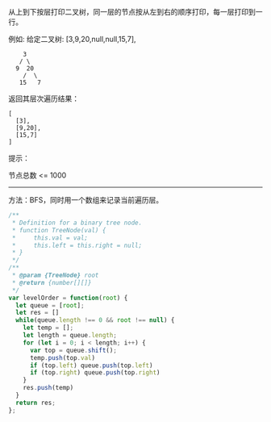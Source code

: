 从上到下按层打印二叉树，同一层的节点按从左到右的顺序打印，每一层打印到一行。

 

例如:
给定二叉树: [3,9,20,null,null,15,7],

        3
       / \
      9  20
        /  \
       15   7

返回其层次遍历结果：

```
[
  [3],
  [9,20],
  [15,7]
]
```


提示：

节点总数 <= 1000

---

方法：BFS，同时用一个数组来记录当前遍历层。

```javascript
/**
 * Definition for a binary tree node.
 * function TreeNode(val) {
 *     this.val = val;
 *     this.left = this.right = null;
 * }
 */
/**
 * @param {TreeNode} root
 * @return {number[][]}
 */
var levelOrder = function(root) {
  let queue = [root];
  let res = []
  while(queue.length !== 0 && root !== null) {
    let temp = [];
    let length = queue.length;
    for (let i = 0; i < length; i++) {
      var top = queue.shift();
      temp.push(top.val)
      if (top.left) queue.push(top.left)
      if (top.right) queue.push(top.right)
    }
    res.push(temp)
  }
  return res;
};
```

